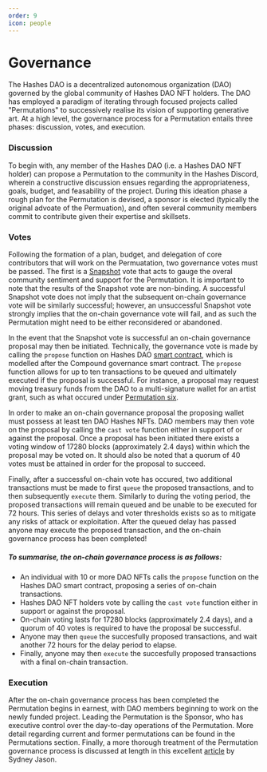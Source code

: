 ```yaml
---
order: 9
icon: people
---
```


# Governance

The Hashes DAO is a decentralized autonomous organization (DAO) governed by the global community of Hashes DAO NFT holders. The DAO has employed a paradigm of iterating through focused projects called "Permutations" to successively realise its vision of supporting generative art. At a high level, the governance process for a Permutation entails three phases: discussion, votes, and execution.

### Discussion

To begin with, any member of the Hashes DAO (i.e. a Hashes DAO NFT holder) can propose a Permutation to the community in the Hashes Discord, wherein a constructive discussion ensues regarding the appropriateness, goals, budget, and feasability of the project. During this ideation phase a rough plan for the Permutation is devised, a sponsor is elected (typically the original advoate of the Permuation), and often several community members commit to contribute given their expertise and skillsets.

### Votes

Following the formation of a plan, budget, and delegation of core contributors that will work on the Permuatation, two governance votes must be passed. The first is a [Snapshot](https://snapshot.org/#/thehashes.eth) vote that acts to gauge the overal community sentiment and support for the Permutation. It is important to note that the results of the Snapshot vote are non-binding. A successful Snapshot vote does not imply that the subsequent on-chain governance vote will be similarly successful; however, an unsuccessful Snapshot vote strongly implies that the on-chain governance vote will fail, and as such the Permutation might need to be either reconsidered or abandoned. 

In the event that the Snapshot vote is successful an on-chain governance proposal may then be initiated. Technically, the governance vote is made by calling the `propose` function on Hashes DAO [smart contract](https://etherscan.io/address/0xbd3af18e0b7ebb30d49b253ab00788b92604552c), which is modelled after the Compound governance smart contract. The `propose` function allows for up to ten transactions to be queued and ultimately executed if the proposal is successful. For instance, a proposal may request moving treasury funds from the DAO to a multi-signature wallet for an artist grant, such as what occured under [Permutation six](https://etherscan.io/tx/0x791b67cb01cb99c1033c6fb664572bb2d4cdb9bca27430332dfba88cfb423f50). 

In order to make an on-chain governance proposal the proposing wallet must possess at least ten DAO Hashes NFTs. DAO members may then vote on the proposal by calling the `cast vote` function either in support of or against the proposal. Once a proposal has been initiated there exists a voting window of 17280 blocks (approximately 2.4 days) within which the proposal may be voted on. It should also be noted that a quorum of 40 votes must be attained in order for the proposal to succeed. 

Finally, after a successful on-chain vote has occured, two additional transactions must be made to first `queue` the proposed transactions, and to then subsequently `execute` them. Similarly to during the voting period, the proposed transactions will remain queued and be unable to be executed for 72 hours. This series of delays and voter thresholds exists so as to mitigate any risks of attack or exploitation. After the queued delay has passed anyone may execute the proposed transaction, and the on-chain governance process has been completed!

##### To summarise, the on-chain governance process is as follows:
- An individual with 10 or more DAO NFTs calls the `propose` function on the Hashes DAO smart contract, proposing a series of on-chain transactions.
- Hashes DAO NFT holders vote by calling the `cast vote` function either in support or against the proposal.
- On-chain voting lasts for 17280 blocks (approximately 2.4 days), and a quorum of 40 votes is required to have the proposal be successful.
- Anyone may then `queue` the succesfully proposed transactions, and wait another 72 hours for the delay period to elapse.
- Finally, anyone may then `execute` the succesfully proposed transactions with a final on-chain transaction.

### Execution

After the on-chain governance process has been completed the Permutation begins in earnest, with DAO members beginning to work on the newly funded project. Leading the Permutation is the Sponsor, who has executive control over the day-to-day operations of the Permutation. More detail regarding current and former permutations can be found in the Permutations section. Finally, a more thorough treatment of the Permutation governance process is discussed at length in this excellent [article](https://medium.com/@sydneyjason/how-to-run-a-hashes-dao-permutation-2ecdb6def2a9) by Sydney Jason.